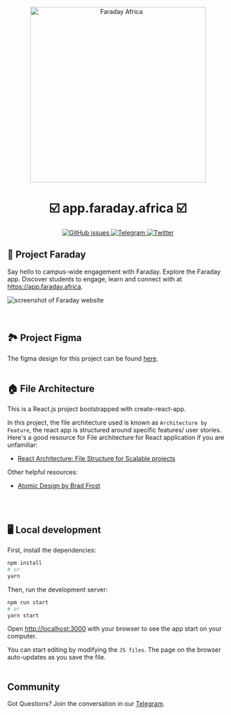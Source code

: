 <div align="center">
  <br>

  <img alt="Faraday Africa" src="https://github.com/faradayafrica/Faraday-frontend/assets/90288585/cffb87d2-eac8-4402-81ec-bc22c313a8cb" width="400px">
  <h1>☑️ app.faraday.africa ☑️</h1>
</div>
<p align="center">
  <a href="https://github.com/faradayafrica/Faraday-frontend/issues">
    <img src="https://img.shields.io/github/issues/faradayafrica/Faraday-frontend" alt="GitHub issues">
  </a>
  
  <a href="https://t.me/+Ekm9DS5Ucb5mMmQ0">
    <img src="https://img.shields.io/discord/714698561081704529.svg?label=&logo=telegram&logoColor=ffffff&color=229ED9&labelColor=229ED9" alt="Telegram">
  </a>

  <a href="https://twitter.com/faradayafrica">
    <img src="https://img.shields.io/twitter/follow/faradayafrica?label=Follow&style=social" alt="Twitter">
  </a>
 </p>
 
  ## 🎈 Project Faraday
  Say hello to campus-wide engagement with Faraday. Explore the Faraday app. Discover students to engage, learn and connect with at https://app.faraday.africa. 
 
 ![screenshot of Faraday website](https://github.com/faradayafrica/Faraday-frontend/assets/90288585/78449ebc-9f9e-46c8-b85d-645c8c354e47)
 <br><br><br>

 ## 🏞️ Project Figma
 The figma design for this project can be found [here](https://www.figma.com/file/GmdqdKpgeXsuNo7WoF1xNq/User-Interface?type=design&t=KMqiSeuVA3qv1MH0-1).
 <br><br>
 
 ## 🏠 File Architecture
This is a React.js project bootstrapped with create-react-app.

In this project, the file architecture used is known as `Architecture by Feature`, the react app is structured around specific features/ user stories.  Here's a good resource for File architecture for React application if you are unfamiliar:

- [React Architecture: File Structure for Scalable projects](https://kingslee.hashnode.dev/file-structure-for-scalable-projects#heading-architecture-by-feature)

Other helpful resources:
- [Atomic Design by Brad Frost](https://bradfrost.com/blog/post/atomic-web-design/)

  <br><br>
 ## 🖥️ Local development
 First, install the dependencies:
```bash
npm install
# or
yarn
````

Then, run the development server:

```bash
npm run start
# or
yarn start
```

Open [http://localhost:3000](http://localhost:3000) with your browser to see the app start on your computer.

You can start editing by modifying the `JS files`. The page on the browser auto-updates as you save the file.
<br><br>
## Community
Got Questions? Join the conversation in our [Telegram](https://t.me/+Ekm9DS5Ucb5mMmQ0).
